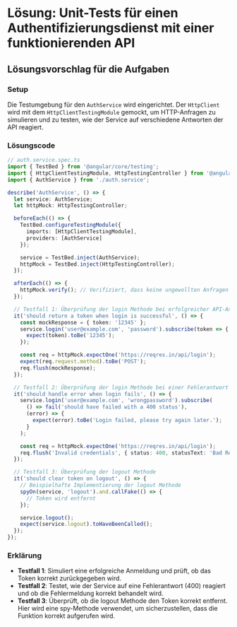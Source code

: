 # Lösung: Unit-Tests für einen Authentifizierungsdienst mit einer funktionierenden API

## Lösungsvorschlag für die Aufgaben

### Setup
Die Testumgebung für den `AuthService` wird eingerichtet. Der `HttpClient` wird mit dem `HttpClientTestingModule` gemockt, um HTTP-Anfragen zu simulieren und zu testen, wie der Service auf verschiedene Antworten der API reagiert.

### Lösungscode

```typescript
// auth.service.spec.ts
import { TestBed } from '@angular/core/testing';
import { HttpClientTestingModule, HttpTestingController } from '@angular/common/http/testing';
import { AuthService } from './auth.service';

describe('AuthService', () => {
  let service: AuthService;
  let httpMock: HttpTestingController;

  beforeEach(() => {
    TestBed.configureTestingModule({
      imports: [HttpClientTestingModule],
      providers: [AuthService]
    });

    service = TestBed.inject(AuthService);
    httpMock = TestBed.inject(HttpTestingController);
  });

  afterEach(() => {
    httpMock.verify(); // Verifiziert, dass keine ungewollten Anfragen offen sind
  });

  // Testfall 1: Überprüfung der login Methode bei erfolgreicher API-Antwort
  it('should return a token when login is successful', () => {
    const mockResponse = { token: '12345' };
    service.login('user@example.com', 'password').subscribe(token => {
      expect(token).toBe('12345');
    });

    const req = httpMock.expectOne('https://reqres.in/api/login');
    expect(req.request.method).toBe('POST');
    req.flush(mockResponse);
  });

  // Testfall 2: Überprüfung der login Methode bei einer Fehlerantwort der API
  it('should handle error when login fails', () => {
    service.login('user@example.com', 'wrongpassword').subscribe(
      () => fail('should have failed with a 400 status'),
      (error) => {
        expect(error).toBe('Login failed, please try again later.');
      }
    );

    const req = httpMock.expectOne('https://reqres.in/api/login');
    req.flush('Invalid credentials', { status: 400, statusText: 'Bad Request' });
  });

  // Testfall 3: Überprüfung der logout Methode
  it('should clear token on logout', () => {
    // Beispielhafte Implementierung der logout Methode
    spyOn(service, 'logout').and.callFake(() => {
      // Token wird entfernt
    });

    service.logout();
    expect(service.logout).toHaveBeenCalled();
  });
});
```

### Erklärung
- **Testfall 1**: Simuliert eine erfolgreiche Anmeldung und prüft, ob das Token korrekt zurückgegeben wird.
- **Testfall 2**: Testet, wie der Service auf eine Fehlerantwort (400) reagiert und ob die Fehlermeldung korrekt behandelt wird.
- **Testfall 3**: Überprüft, ob die logout Methode den Token korrekt entfernt. Hier wird eine spy-Methode verwendet, um sicherzustellen, dass die Funktion korrekt aufgerufen wird.